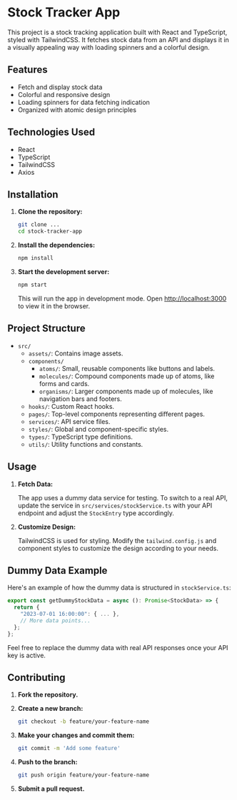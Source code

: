 # Stock Tracker App

This project is a stock tracking application built with React and TypeScript, styled with TailwindCSS. It fetches stock data from an API and displays it in a visually appealing way with loading spinners and a colorful design.

## Features

- Fetch and display stock data
- Colorful and responsive design
- Loading spinners for data fetching indication
- Organized with atomic design principles

## Technologies Used

- React
- TypeScript
- TailwindCSS
- Axios

## Installation

1. **Clone the repository:**

   ```sh
   git clone ...
   cd stock-tracker-app
   ```

2. **Install the dependencies:**

   ```sh
   npm install
   ```

3. **Start the development server:**

   ```sh
   npm start
   ```

   This will run the app in development mode. Open [http://localhost:3000](http://localhost:3000) to view it in the browser.

## Project Structure

- `src/`
  - `assets/`: Contains image assets.
  - `components/`
    - `atoms/`: Small, reusable components like buttons and labels.
    - `molecules/`: Compound components made up of atoms, like forms and cards.
    - `organisms/`: Larger components made up of molecules, like navigation bars and footers.
  - `hooks/`: Custom React hooks.
  - `pages/`: Top-level components representing different pages.
  - `services/`: API service files.
  - `styles/`: Global and component-specific styles.
  - `types/`: TypeScript type definitions.
  - `utils/`: Utility functions and constants.

## Usage

1. **Fetch Data:**

   The app uses a dummy data service for testing. To switch to a real API, update the service in `src/services/stockService.ts` with your API endpoint and adjust the `StockEntry` type accordingly.

2. **Customize Design:**

   TailwindCSS is used for styling. Modify the `tailwind.config.js` and component styles to customize the design according to your needs.

## Dummy Data Example

Here's an example of how the dummy data is structured in `stockService.ts`:

```typescript
export const getDummyStockData = async (): Promise<StockData> => {
  return {
    "2023-07-01 16:00:00": { ... },
    // More data points...
  };
};
```

Feel free to replace the dummy data with real API responses once your API key is active.

## Contributing

1. **Fork the repository.**
2. **Create a new branch:**

   ```sh
   git checkout -b feature/your-feature-name
   ```

3. **Make your changes and commit them:**

   ```sh
   git commit -m 'Add some feature'
   ```

4. **Push to the branch:**

   ```sh
   git push origin feature/your-feature-name
   ```

5. **Submit a pull request.**
